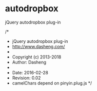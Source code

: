 # autodropbox
jQuery autodropbox plug-in

/*
 * jQuery autodropbox plug-in
 * http://www.dasheng.com/
 *
 * Copyright (c) 2013-2018
 * Author: Dasheng
 *
 * Date: 2016-02-28
 * Revision: 0.02
 * camelChars depend on pinyin.plug.js
 */
